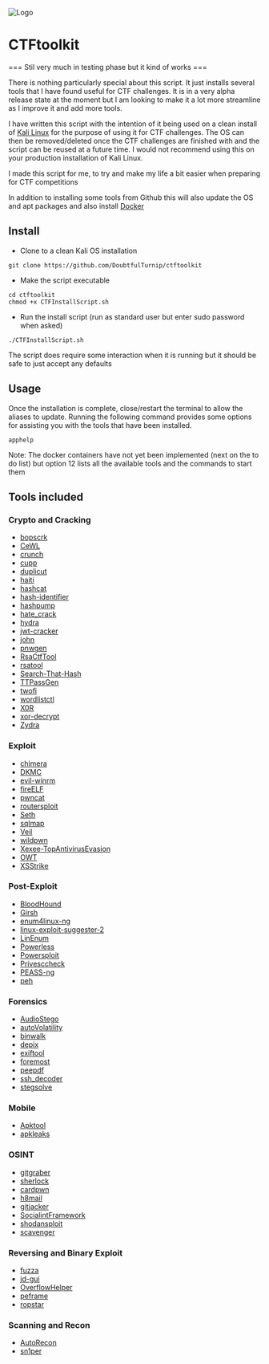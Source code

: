 ![Logo](https://github.com/DoubtfulTurnip/DTTermTheme/blob/main/Screenshots/DTLogo.png?raw=true)

# CTFtoolkit

=== Stil very much in testing phase but it kind of works ===

There is nothing particularly special about this script. It just installs several tools that I have found useful for CTF challenges. It is in a very alpha release state at the moment but I am looking to make it a lot more streamline as I improve it and add more tools. 

I have written this script with the intention of it being used on a clean install of [Kali Linux](https://www.kali.org/) for the purpose of using it for CTF challenges. The OS can then be removed/deleted once the CTF challenges are finished with and the script can be reused at a future time. I would not recommend using this on your production installation of Kali Linux.

I made this script for me, to try and make my life a bit easier when preparing for CTF competitions 

In addition to installing some tools from Github this will also update the OS and apt packages and also install [Docker](https://www.docker.com/)


## Install ##

- Clone to a clean Kali OS installation

```
git clone https://github.com/DoubtfulTurnip/ctftoolkit
```

- Make the script executable

```
cd ctftoolkit
chmod +x CTFInstallScript.sh
```

- Run the install script (run as standard user but enter sudo password when asked)

```
./CTFInstallScript.sh
```

The script does require some interaction when it is running but it should be safe to just accept any defaults 


## Usage ##

Once the installation is complete, close/restart the terminal to allow the aliases to update. Running the following command provides some options for assisting you with the tools that have been installed.

```
apphelp
```
Note: The docker containers have not yet been implemented (next on the to do list) but option 12 lists all the available tools and the commands to start them


## Tools included ##


### Crypto and Cracking

- [bopscrk](https://github.com/R3nt0n/bopscrk)
- [CeWL](https://github.com/digininja/CeWL)
- [crunch](https://sourceforge.net/projects/crunch-wordlist/)
- [cupp](https://github.com/Mebus/cupp)
- [duplicut](https://github.com/nil0x42/duplicut)
- [haiti](https://github.com/Orange-Cyberdefense/haiti)
- [hashcat](https://github.com/hashcat/hashcat)
- [hash-identifier](https://github.com/blackploit/hash-identifier)
- [hashpump](https://github.com/bwall/HashPump)
- [hate_crack](https://github.com/trustedsec/hate_crack)
- [hydra](https://github.com/vanhauser-thc/thc-hydra)
- [jwt-cracker](https://github.com/lmammino/jwt-cracker)
- [john](https://www.openwall.com/john/)
- [pnwgen](https://github.com/toxydose/pnwgen)
- [RsaCtfTool](https://github.com/Ganapati/RsaCtfTool)
- [rsatool](https://github.com/ius/rsatool)
- [Search-That-Hash](https://github.com/HashPals/Search-That-Hash)
- [TTPassGen](https://github.com/tp7309/TTPassGen)
- [twofi](https://github.com/digininja/twofi)
- [wordlistctl](https://github.com/BlackArch/wordlistctl)
- [X0R](https://github.com/X-Vector/X0R)
- [xor-decrypt](https://github.com/AlexFSmirnov/xor-decrypt)
- [Zydra](https://github.com/hamedA2/Zydra)



### Exploit

- [chimera](https://github.com/tokyoneon/chimera)
- [DKMC](https://github.com/Mr-Un1k0d3r/DKMC)
- [evil-winrm](https://github.com/Hackplayers/evil-winrm)
- [fireELF](https://github.com/rek7/fireELF)
- [pwncat](https://github.com/cytopia/pwncat)
- [routersploit](https://github.com/threat9/routersploit)
- [Seth](https://github.com/SySS-Research/Seth)
- [sqlmap](https://github.com/sqlmapproject/sqlmap)
- [Veil](https://github.com/Veil-Framework/Veil)
- [wildpwn](https://github.com/localh0t/wildpwn)
- [Xexee-TopAntivirusEvasion](https://github.com/persianhydra/Xeexe-TopAntivirusEvasion)
- [OWT](https://github.com/clu3bot/OWT)
- [XSStrike](https://github.com/s0md3v/XSStrike)



### Post-Exploit

- [BloodHound](https://github.com/BloodHoundAD/BloodHound)
- [Girsh](https://github.com/nodauf/Girsh)
- [enum4linux-ng](https://github.com/cddmp/enum4linux-ng)
- [linux-exploit-suggester-2](https://github.com/jondonas/linux-exploit-suggester-2)
- [LinEnum](https://github.com/rebootuser/LinEnum)
- [Powerless](https://github.com/gladiatx0r/Powerless)
- [Powersploit](https://github.com/PowerShellMafia/PowerSploit)
- [Privesccheck](https://github.com/itm4n/PrivescCheck)
- [PEASS-ng](https://github.com/carlospolop/PEASS-ng)
- [peh](https://github.com/melnicek/peh)



### Forensics

- [AudioStego](https://github.com/danielcardeenas/AudioStego)
- [autoVolatility](https://github.com/carlospolop/autoVolatility)
- [binwalk](https://github.com/ReFirmLabs/binwalk)
- [depix](https://github.com/beurtschipper/Depix)
- [exiftool](https://github.com/exiftool/exiftool)
- [foremost](http://foremost.sourceforge.net/)
- [peepdf](https://github.com/jesparza/peepdf)
- [ssh_decoder](https://github.com/jjyg/ssh_decoder)
- [stegsolve](https://github.com/eugenekolo/sec-tools/tree/master/stego/stegsolve/stegsolve)



### Mobile

- [Apktool](https://github.com/iBotPeaches/Apktool)
- [apkleaks](https://github.com/dwisiswant0/apkleaks)



### OSINT

- [gitgraber](https://github.com/hisxo/gitGraber)
- [sherlock](https://github.com/sherlock-project/sherlock)
- [cardpwn](https://github.com/itsmehacker/CardPwn)
- [h8mail](https://github.com/khast3x/h8mail)
- [gitjacker](https://github.com/liamg/gitjacker)
- [SocialintFramework](https://github.com/Pyshios/SocialintFramework)
- [shodansploit](https://github.com/shodansploit/shodansploit)
- [scavenger](https://github.com/rndinfosecguy/Scavenger)



### Reversing and Binary Exploit

- [fuzza](https://github.com/cytopia/fuzza)
- [jd-gui](https://github.com/java-decompiler/jd-gui)
- [OverflowHelper](https://github.com/rhuss623/OverflowHelper)
- [peframe](https://github.com/guelfoweb/peframe)
- [ropstar](https://github.com/xct/ropstar)



### Scanning and Recon

- [AutoRecon](https://github.com/Tib3rius/AutoRecon)
- [sn1per](https://github.com/1N3/Sn1per)

